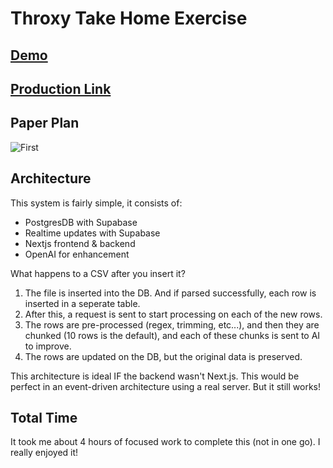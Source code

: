 # Throxy Take Home Exercise

## [Demo](https://youtu.be/G4SJBI2MpoY)

## [Production Link](https://throxy-take-home.vercel.app)

## Paper Plan

![First](https://imgur.com/a/oX7t4qU)

## Architecture

This system is fairly simple, it consists of:

- PostgresDB with Supabase
- Realtime updates with Supabase
- Nextjs frontend & backend
- OpenAI for enhancement

What happens to a CSV after you insert it?

1. The file is inserted into the DB. And if parsed successfully, each row is inserted in a seperate table.
2. After this, a request is sent to start processing on each of the new rows.
3. The rows are pre-processed (regex, trimming, etc...), and then they are chunked (10 rows is the default), and each of these chunks is sent to AI to improve.
4. The rows are updated on the DB, but the original data is preserved.

This architecture is ideal IF the backend wasn't Next.js. This would be perfect in an event-driven architecture using a real server. But it still works!

## Total Time

It took me about 4 hours of focused work to complete this (not in one go). I really enjoyed it!
